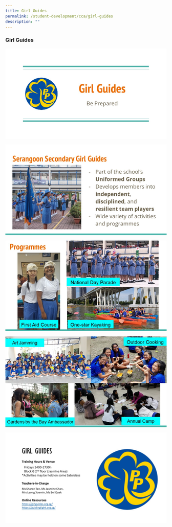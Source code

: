 ```yaml
---
title: Girl Guides
permalink: /student-development/cca/girl-guides
description: ""
---
```

### Girl Guides

![](/images/Girl%20Guide%201.jpg)

![](/images/Girl%20Guide%202.jpg)

![](/images/Girl%20Guide%203.jpg)

![](/images/Girl%20Guide%204.jpg)

![](/images/GG.jpg)